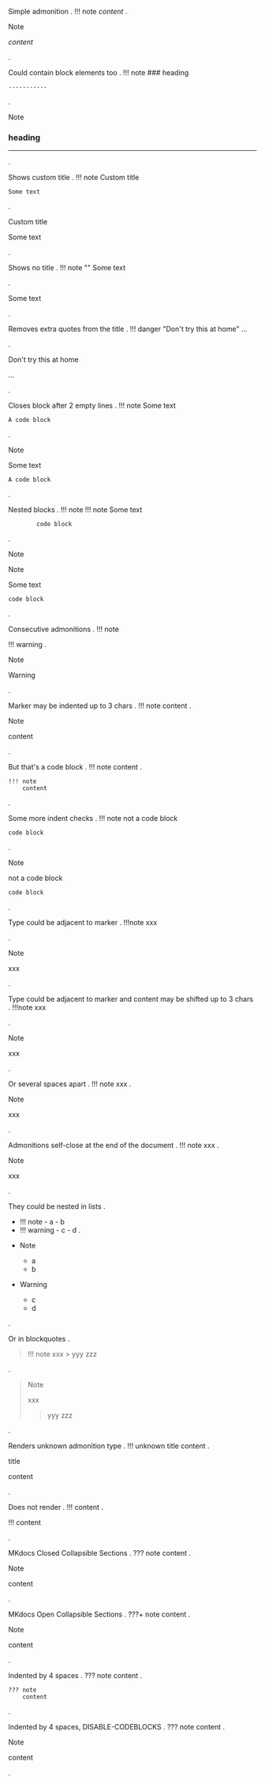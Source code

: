 
Simple admonition
.
!!! note
    *content*
.
<div class="admonition note" role="note">
<p class="admonition-title" role="heading">Note</p>
<p><em>content</em></p>
</div>
.


Could contain block elements too
.
!!! note
    ### heading

    -----------

.
<div class="admonition note" role="note">
<p class="admonition-title" role="heading">Note</p>
<h3>heading</h3>
<hr>
</div>
.


Shows custom title
.
!!! note Custom title

    Some text

.
<div class="admonition note" role="note">
<p class="admonition-title" role="heading">Custom title</p>
<p>Some text</p>
</div>
.


Shows no title
.
!!! note ""
    Some text

.
<div class="admonition note" role="note">
<p>Some text</p>
</div>
.


Removes extra quotes from the title
.
!!! danger "Don't try this at home"
    ...

.
<div class="admonition danger" role="danger">
<p class="admonition-title" role="heading">Don't try this at home</p>
<p>...</p>
</div>
.


Closes block after 2 empty lines
.
!!! note 
    Some text


    A code block
.
<div class="admonition note" role="note">
<p class="admonition-title" role="heading">Note</p>
<p>Some text</p>
</div>
<pre><code>A code block
</code></pre>
.


Nested blocks
.
!!! note
    !!! note
        Some text
            
            code block
.
<div class="admonition note" role="note">
<p class="admonition-title" role="heading">Note</p>
<div class="admonition note" role="note">
<p class="admonition-title" role="heading">Note</p>
<p>Some text</p>
<pre><code>code block
</code></pre>
</div>
</div>
.


Consecutive admonitions
.
!!! note

!!! warning
.
<div class="admonition note" role="note">
<p class="admonition-title" role="heading">Note</p>
</div>
<div class="admonition warning" role="warning">
<p class="admonition-title" role="heading">Warning</p>
</div>
.


Marker may be indented up to 3 chars
.
   !!! note
       content
.
<div class="admonition note" role="note">
<p class="admonition-title" role="heading">Note</p>
<p>content</p>
</div>
.


But that's a code block
.
    !!! note
        content
.
<pre><code>!!! note
    content
</code></pre>
.


Some more indent checks
.
  !!! note
   not a code block

    code block
.
<div class="admonition note" role="note">
<p class="admonition-title" role="heading">Note</p>
</div>
<p>not a code block</p>
<pre><code>code block
</code></pre>
.


Type could be adjacent to marker 
.
!!!note
   xxx

.
<div class="admonition note" role="note">
<p class="admonition-title" role="heading">Note</p>
<p>xxx</p>
</div>
.


Type could be adjacent to marker and content may be shifted up to 3 chars
.
!!!note
      xxx

.
<div class="admonition note" role="note">
<p class="admonition-title" role="heading">Note</p>
<p>xxx</p>
</div>
.


Or several spaces apart
.
!!!     note
        xxx
.
<div class="admonition note" role="note">
<p class="admonition-title" role="heading">Note</p>
<p>xxx</p>
</div>
.


Admonitions self-close at the end of the document
.
!!! note
    xxx
.
<div class="admonition note" role="note">
<p class="admonition-title" role="heading">Note</p>
<p>xxx</p>
</div>
.


They could be nested in lists
.
- !!! note
      - a
      - b
- !!! warning
      - c
      - d
.
<ul>
<li>
<div class="admonition note" role="note">
<p class="admonition-title" role="heading">Note</p>
<ul>
<li>a</li>
<li>b</li>
</ul>
</div>
</li>
<li>
<div class="admonition warning" role="warning">
<p class="admonition-title" role="heading">Warning</p>
<ul>
<li>c</li>
<li>d</li>
</ul>
</div>
</li>
</ul>
.


Or in blockquotes
.
> !!! note
>     xxx
>     > yyy
>     zzz
>
.
<blockquote>
<div class="admonition note" role="note">
<p class="admonition-title" role="heading">Note</p>
<p>xxx</p>
<blockquote>
<p>yyy
zzz</p>
</blockquote>
</div>
</blockquote>
.


Renders unknown admonition type 
.
!!! unknown title
    content
.
<div class="admonition unknown" role="unknown">
<p class="admonition-title" role="heading">title</p>
<p>content</p>
</div>
.


Does not render
.
!!!
    content
.
<p>!!!
content</p>
.



MKdocs Closed Collapsible Sections
.
??? note
    content
.
<div class="admonition note is-collapsible collapsible-closed" role="note">
<p class="admonition-title" role="heading">Note</p>
<p>content</p>
</div>
.


MKdocs Open Collapsible Sections
.
???+ note
    content
.
<div class="admonition note is-collapsible collapsible-open" role="note">
<p class="admonition-title" role="heading">Note</p>
<p>content</p>
</div>
.

Indented by 4 spaces
.
    ??? note
        content
.
<pre><code>??? note
    content
</code></pre>
.

Indented by 4 spaces, DISABLE-CODEBLOCKS
.
    ??? note
        content
.
<div class="admonition note is-collapsible collapsible-closed" role="note">
<p class="admonition-title" role="heading">Note</p>
<p>content</p>
</div>
.
